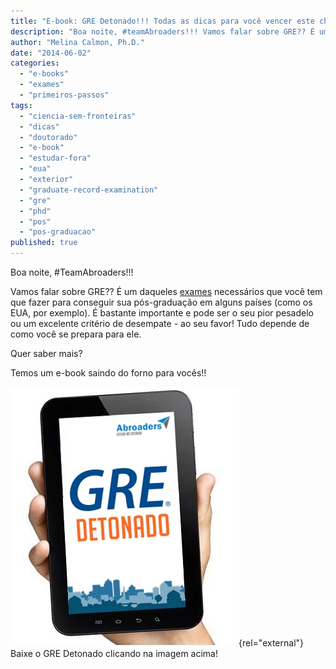 ```yaml
---
title: "E-book: GRE Detonado!!! Todas as dicas para você vencer este chefão!"
description: "Boa noite, #teamAbroaders!!! Vamos falar sobre GRE?? É um daqueles exames necessários que você tem que fazer para conseguir sua pós-graduação em alguns países (como os EUA, por exemplo). É bastante importante e pode ser o seu pior pesadelo ou um excelente critério de desempate - ao seu favor! Tudo depende de como você se prepara para ele."
author: "Melina Calmon, Ph.D."
date: "2014-06-02"
categories: 
  - "e-books"
  - "exames"
  - "primeiros-passos"
tags: 
  - "ciencia-sem-fronteiras"
  - "dicas"
  - "doutorado"
  - "e-book"
  - "estudar-fora"
  - "eua"
  - "exterior"
  - "graduate-record-examination"
  - "gre"
  - "phd"
  - "pos"
  - "pos-graduacao"
published: true
---
```


Boa noite, #TeamAbroaders!!!

Vamos falar sobre GRE?? É um daqueles [exames](/posts/principais-exames/ "Os principais exames exigidos para a sua pós-graduação no exterior") necessários que você tem que fazer para conseguir sua pós-graduação em alguns países (como os EUA, por exemplo). É bastante importante e pode ser o seu pior pesadelo ou um excelente critério de desempate - ao seu favor! Tudo depende de como você se prepara para ele.

Quer saber mais?

Temos um e-book saindo do forno para vocês!!

[![Baixe o GRE Detonado clicando na imagem acima!](/images/gre.jpg)](/files/GRE-Detonado.pdf){rel="external"}
Baixe o GRE Detonado clicando na imagem acima!
